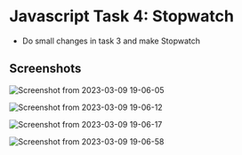 
# Javascript Task 4: Stopwatch

- Do small changes in task 3 and make Stopwatch


## Screenshots

![Screenshot from 2023-03-09 19-06-05](https://user-images.githubusercontent.com/127381067/224039543-1232805c-0045-4f1a-8d51-1c955838ccf0.png)

![Screenshot from 2023-03-09 19-06-12](https://user-images.githubusercontent.com/127381067/224039634-96000e32-80cc-4d5e-8de9-f965f69b015c.png)

![Screenshot from 2023-03-09 19-06-17](https://user-images.githubusercontent.com/127381067/224039688-0b52c50a-3d43-4833-aed8-212a568bd08d.png)

![Screenshot from 2023-03-09 19-06-58](https://user-images.githubusercontent.com/127381067/224039744-f63d245d-2e84-42b0-ba74-8b959c10bf2b.png)
